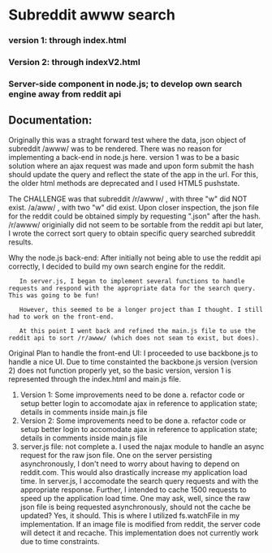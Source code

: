 
<h1>Subreddit awww search</h1>
  <h3>version 1: through index.html</h3>
  <p></p>
  <h3>Version 2: through indexV2.html</h3>
   <p></p>
  <h3>Server-side component in node.js; to develop own search engine away from reddit api</h3>
</h1>

<h2>Documentation:</h2>

<p>
Originally this was a straght forward test where the data, json object of subreddit /awww/ was to be rendered. There was no reason for implementing a back-end in node.js here. version 1 was to be a basic solution where an ajax request was made and upon form submit the hash should update the query and reflect the state of the app in the url. For this, the older html methods are deprecated and I used HTML5 pushstate.</p>

<p>The CHALLENGE was that subreddit /r/awww/ , with three "w" did NOT exist. /a/aww/ , with two "w" did exist. Upon closer inspection, the json file for the reddit could be obtained simply by requesting ".json" after the hash. /r/awww/ originially did not seem to be sortable from the reddit api but later, I wrote the correct sort query to obtain specific query searched subreddit results. </p>

<p>Why the node.js back-end:
       After initially not being able to use the reddit api correctly, I decided to build my own search engine for the reddit. 

       In server.js, I began to implement several functions to handle requests and respond with the appropriate data for the search query. This was going to be fun!

       However, this seemed to be a longer project than I thought. I still had to work on the front-end. 

       At this point I went back and refined the main.js file to use the reddit api to sort /r/awww/ (which does not seam to exist, but does).
</p>
<p>Original Plan to handle the front-end UI: I proceeded to use backbone.js to handle a nice UI. Due to time constainted the backbone.js version (version 2) does not function properly yet, so the basic version, version 1 is represented through the index.html and main.js file. 
</p>
<ol>
  <li>Version 1: Some improvements need to be done
    a. refactor code or setup better login to accomodate ajax in reference to application state; details in comments inside main.js file
  </li>
    <li>Version 2: Some improvements need to be done
    a. refactor code or setup better login to accomodate ajax in reference to application state; details in comments inside main.js file
  </li>
    <li>server.js file: not complete
    a. I used the najax module to handle an async request for the raw json file. One on the server persisting asynchronously, I don't need to worry about having to depend on reddit.com. This would also drastically increase my application load time. In server.js, I accomodate the search query requests and with the appropriate response. 
    Further, I intended to cache 1500 requests to speed up the application load time. One may ask, well, since the raw json file is being requested asynchronously, should not the cache be updated? Yes, it should. This is where I utilized fs.watchFile in my implementation. If an image file is modified from reddit, the server code will detect it and recache. 
    This implementation does not currently work due to time constraints.
  </li>
</ol>
</p>

